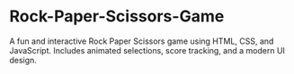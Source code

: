 # Rock-Paper-Scissors-Game
A fun and interactive Rock Paper Scissors game using HTML, CSS, and JavaScript. Includes animated selections, score tracking, and a modern UI design.
